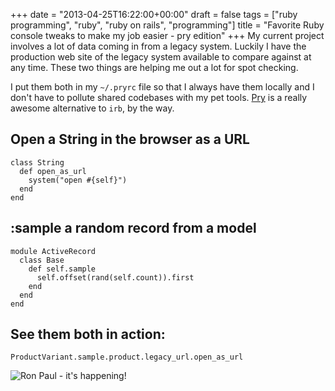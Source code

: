 +++
date = "2013-04-25T16:22:00+00:00"
draft = false
tags = ["ruby programming", "ruby", "ruby on rails", "programming"]
title = "Favorite Ruby console tweaks to make my job easier - pry edition"
+++
My current project involves a lot of data coming in from a legacy system.  Luckily I have the production web site of the legacy system available to compare against at any time.  These two things are helping me out a lot for spot checking.

I put them both in my `~/.pryrc` file so that I always have them locally and I don't have to pollute shared codebases with my pet tools.  [Pry](https://github.com/pry/pry) is a really awesome alternative to `irb`, by the way.

## Open a String in the browser as a URL
    class String
      def open_as_url
        system("open #{self}")
      end
    end


## :sample a random record from a model
    module ActiveRecord
      class Base
        def self.sample
          self.offset(rand(self.count)).first
        end
      end
    end


## See them both in action:

`ProductVariant.sample.product.legacy_url.open_as_url`

![Ron Paul - it's happening!](http://i.imgur.com/x21KPS5.gif "It's happening!")